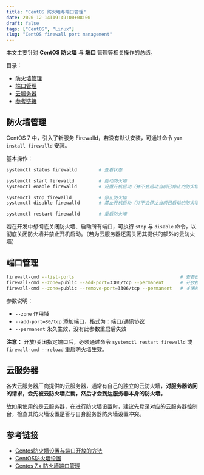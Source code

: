```yaml
---
title: "CentOS 防火墙与端口管理"
date: 2020-12-14T19:49:00+08:00
draft: false
tags: ["CentOS", "Linux"]
slug: "CentOS firewall port management"
---
```


本文主要针对 **CentOS 防火墙** 与 **端口** 管理等相关操作的总结。

目录：

- [防火墙管理](#防火墙管理)
- [端口管理](#端口管理)
- [云服务器](#云服务器)
- [参考链接](#参考链接)

## 防火墙管理

CentOS 7 中，引入了新服务 Firewalld，若没有默认安装，可通过命令 `yum install firewalld` 安装。

基本操作：

```bash
systemctl status firewalld        # 查看状态

systemctl start firewalld         # 启动防火墙
systemctl enable firewalld        # 设置开机启动（并不会启动当前已停止的防火墙）

systemctl stop firewalld          # 停止防火墙
systemctl disable firewalld       # 禁止开机启动（并不会停止当前已启动的防火墙）

systemctl restart firewalld       # 重启防火墙
```

若在开发中想彻底关闭防火墙、启动所有端口，可执行 `stop` 与 `disable` 命令，以彻底关闭防火墙并禁止开机启动。（若为云服务器还需关闭其提供的额外的云防火墙）

## 端口管理

```bash
firewall-cmd --list-ports                                       # 查看已开放端口
firewall-cmd --zone=public --add-port=3306/tcp --permanent      # 开放指定端口
firewall-cmd --zone=public --remove-port=3306/tcp --permanent   # 关闭指定端口
```

参数说明：

* `--zone` 作用域
* `--add-port=80/tcp` 添加端口，格式为：端口/通讯协议
* `--permanent` 永久生效，没有此参数重启后失效

**注意：** 开放/关闭指定端口后，必须通过命令 `systemctl restart firewalld` 或 `firewall-cmd --reload` 重启防火墙生效。

## 云服务器

各大云服务器厂商提供的云服务器，通常有自己的独立的云防火墙，**对服务器访问的请求，会先被云防火墙拦截，然后才会到达服务器本身的防火墙。**

故如果使用的是云服务器，在进行防火墙设置时，建议先登录对应的云服务器控制台，检查其防火墙设置是否与自身服务器防火墙设置冲突。

## 参考链接

* [Centos防火墙设置与端口开放的方法](https://blog.csdn.net/u011846257/article/details/54707864)
* [CentOS防火墙设置](https://juejin.cn/post/6844904116443938824)
* [Centos 7.x 防火墙端口管理](https://juejin.cn/post/6844903589257691149)
